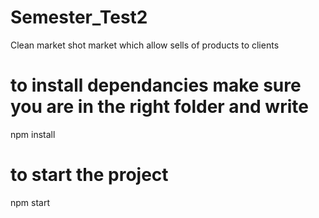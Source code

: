 # Semester_Test2
Clean market shot market which allow sells of products to clients
# to install dependancies make sure you are in the right folder and write
npm install
# to start the project
npm start
